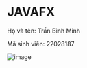 # JAVAFX
Họ và tên: Trần Bình Minh

Mã sinh viên: 22028187

![image](https://www.facebook.com/photo/?fbid=910268744061096&set=a.910268757394428)
